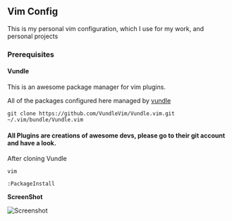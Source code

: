 ## Vim Config

This is my personal vim configuration, which I use for my work, and personal projects

### Prerequisites

#### Vundle

This is an awesome package manager for vim plugins.

All of the packages configured here managed by [vundle](https://github.com/VundleVim/Vundle.vim.git)

    git clone https://github.com/VundleVim/Vundle.vim.git ~/.vim/bundle/Vundle.vim

#### All Plugins are creations of awesome devs, please go to their git account and have a look.

After cloning Vundle

```
vim

:PackageInstall

```
**ScreenShot**

![Screenshot](https://lh3.googleusercontent.com/-y6unKh_jxEM/WgAaDqvqS4I/AAAAAAAAAcI/vjsGm3SxNVQ8GH8_F_5aVD6Rg-pXAIFYwCL0BGAYYCw/h879/vi.png)
